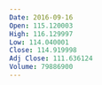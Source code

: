 ```yaml
---
Date: 2016-09-16
Open: 115.120003
High: 116.129997
Low: 114.040001
Close: 114.919998
Adj Close: 111.636124
Volume: 79886900
---
```

